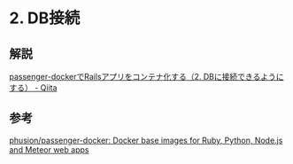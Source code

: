 # 2. DB接続

## 解説

[passenger\-dockerでRailsアプリをコンテナ化する（2\. DBに接続できるようにする） \- Qiita](https://qiita.com/NaokiIshimura/items/dd76d67ca023bc9351ce)

## 参考

[phusion/passenger\-docker: Docker base images for Ruby, Python, Node\.js and Meteor web apps](https://github.com/phusion/passenger-docker)
